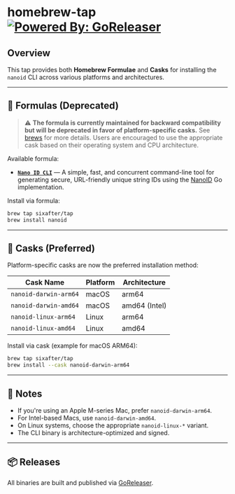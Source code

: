 # homebrew-tap [![Powered By: GoReleaser](https://img.shields.io/badge/powered%20by-goreleaser-green.svg?style=flat-square)](https://github.com/goreleaser)

## Overview

This tap provides both **Homebrew Formulae** and **Casks** for installing the `nanoid` CLI across various platforms and architectures.

---

## 🧪 Formulas (Deprecated)

> ⚠️ **The formula is currently maintained for backward compatibility but will be deprecated in favor of platform-specific casks.** See [brews](https://goreleaser.com/deprecations#brews) for more details.
> Users are encouraged to use the appropriate cask based on their operating system and CPU architecture.

Available formula:

- [**`Nano ID CLI`**](Formula/nanoid.rb) — A simple, fast, and concurrent command-line tool for generating secure, URL-friendly unique string IDs using the [NanoID](https://github.com/sixafter/nanoid-cli) Go implementation.

Install via formula:

```bash
brew tap sixafter/tap
brew install nanoid
```

---

## 🍺 Casks (Preferred)

Platform-specific casks are now the preferred installation method:

| Cask Name                | Platform         | Architecture |
|--------------------------|------------------|--------------|
| `nanoid-darwin-arm64`    | macOS            | arm64        |
| `nanoid-darwin-amd64`    | macOS            | amd64 (Intel)|
| `nanoid-linux-arm64`     | Linux            | arm64        |
| `nanoid-linux-amd64`     | Linux            | amd64        |

Install via cask (example for macOS ARM64):

```bash
brew tap sixafter/tap
brew install --cask nanoid-darwin-arm64
```

---

## 🔧 Notes

- If you're using an Apple M-series Mac, prefer `nanoid-darwin-arm64`.
- For Intel-based Macs, use `nanoid-darwin-amd64`.
- On Linux systems, choose the appropriate `nanoid-linux-*` variant.
- The CLI binary is architecture-optimized and signed.

---

## 📦 Releases

All binaries are built and published via [GoReleaser](https://goreleaser.com).
